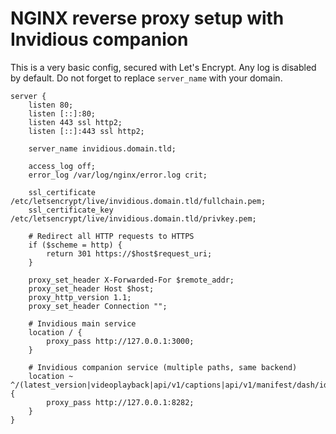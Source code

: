 # NGINX reverse proxy setup with Invidious companion

This is a very basic config, secured with Let's Encrypt. Any log is disabled by default. Do not forget to replace `server_name` with your domain.

```
server {
    listen 80;
    listen [::]:80;
    listen 443 ssl http2;
    listen [::]:443 ssl http2;

    server_name invidious.domain.tld;

    access_log off;
    error_log /var/log/nginx/error.log crit;

    ssl_certificate     /etc/letsencrypt/live/invidious.domain.tld/fullchain.pem;
    ssl_certificate_key /etc/letsencrypt/live/invidious.domain.tld/privkey.pem;

    # Redirect all HTTP requests to HTTPS
    if ($scheme = http) {
        return 301 https://$host$request_uri;
    }

    proxy_set_header X-Forwarded-For $remote_addr;
    proxy_set_header Host $host;
    proxy_http_version 1.1;
    proxy_set_header Connection "";

    # Invidious main service
    location / {
        proxy_pass http://127.0.0.1:3000;
    }

    # Invidious companion service (multiple paths, same backend)
    location ~ ^/(latest_version|videoplayback|api/v1/captions|api/v1/manifest/dash/id)/ {
        proxy_pass http://127.0.0.1:8282;
    }
}
```
